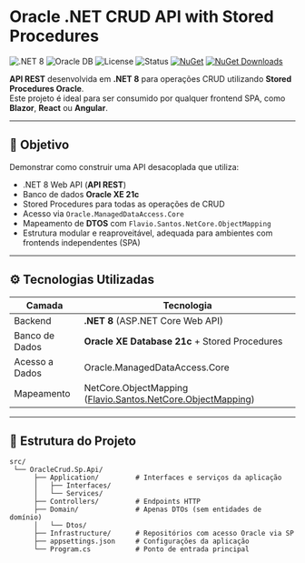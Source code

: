 # Oracle .NET CRUD API with Stored Procedures

![.NET 8](https://img.shields.io/badge/.NET-8.0-blueviolet?logo=dotnet)
![Oracle DB](https://img.shields.io/badge/Oracle-XE_21c-F80000?logo=oracle)
![License](https://img.shields.io/badge/license-MIT-green)
![Status](https://img.shields.io/badge/status-em%20desenvolvimento-yellow)
[![NuGet](https://img.shields.io/nuget/v/Flavio.Santos.NetCore.ObjectMapping.svg?label=object%20mapping)](https://www.nuget.org/packages/Flavio.Santos.NetCore.ObjectMapping/)
[![NuGet Downloads](https://img.shields.io/nuget/dt/Flavio.Santos.NetCore.ObjectMapping.svg?color=blue)](https://www.nuget.org/packages/Flavio.Santos.NetCore.ObjectMapping/)

**API REST** desenvolvida em **.NET 8** para operações CRUD utilizando **Stored Procedures Oracle**.  
Este projeto é ideal para ser consumido por qualquer frontend SPA, como **Blazor**, **React** ou **Angular**.

---

## 📌 Objetivo

Demonstrar como construir uma API desacoplada que utiliza:

- .NET 8 Web API (**API REST**)
- Banco de dados **Oracle XE 21c**
- Stored Procedures para todas as operações de CRUD
- Acesso via `Oracle.ManagedDataAccess.Core`
- Mapeamento de **DTOS** com `Flavio.Santos.NetCore.ObjectMapping`
- Estrutura modular e reaproveitável, adequada para ambientes com frontends independentes (SPA)

---

## ⚙️ Tecnologias Utilizadas

| Camada         | Tecnologia                                                                                                                        |
| -------------- | --------------------------------------------------------------------------------------------------------------------------------- |
| Backend        | **.NET 8** (ASP.NET Core Web API)                                                                                                 |
| Banco de Dados | **Oracle XE Database 21c** + Stored Procedures                                                                                    |
| Acesso a Dados | Oracle.ManagedDataAccess.Core                                                                                                     |
| Mapeamento     | NetCore.ObjectMapping ([Flavio.Santos.NetCore.ObjectMapping](https://www.nuget.org/packages/Flavio.Santos.NetCore.ObjectMapping)) |

---

## 📁 Estrutura do Projeto

```text
src/
 └── OracleCrud.Sp.Api/
      ├── Application/         # Interfaces e serviços da aplicação
      │   ├── Interfaces/
      │   └── Services/
      ├── Controllers/         # Endpoints HTTP
      ├── Domain/              # Apenas DTOs (sem entidades de domínio)
      │   └── Dtos/
      ├── Infrastructure/      # Repositórios com acesso Oracle via SP
      ├── appsettings.json     # Configurações da aplicação
      └── Program.cs           # Ponto de entrada principal
```
